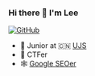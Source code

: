 ### Hi there 👋 I'm Lee

[![GitHub](https://img.shields.io/badge/dynamic/json?logo=github&label=GitHub&labelColor=495867&color=495867&query=%24.data.totalSubs&url=https%3A%2F%2Fapi.spencerwoo.com%2Fsubstats%2F%3Fsource%3Dgithub%26queryKey%3DLeezj9671&style=flat-square)](https://github.com/Leezj9671)

- 🍻 Junior at 🇨🇳 [UJS](https://www.ujs.edu.cn/)
- 🚩 CTFer
- 🕸️ [Google SEOer]([https://linusseo.com](https://www.linusseo.com/)https://www.linusseo.com/)
